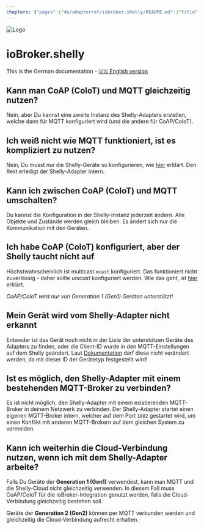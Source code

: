 ```yaml
---
chapters: {"pages":{"de/adapterref/iobroker.shelly/README.md":{"title":{"de":"ioBroker.shelly"},"content":"de/adapterref/iobroker.shelly/README.md"},"de/adapterref/iobroker.shelly/protocol-coap.md":{"title":{"de":"ioBroker.shelly"},"content":"de/adapterref/iobroker.shelly/protocol-coap.md"},"de/adapterref/iobroker.shelly/protocol-mqtt.md":{"title":{"de":"ioBroker.shelly"},"content":"de/adapterref/iobroker.shelly/protocol-mqtt.md"},"de/adapterref/iobroker.shelly/restricted-login.md":{"title":{"de":"ioBroker.shelly"},"content":"de/adapterref/iobroker.shelly/restricted-login.md"},"de/adapterref/iobroker.shelly/state-changes.md":{"title":{"de":"ioBroker.shelly"},"content":"de/adapterref/iobroker.shelly/state-changes.md"},"de/adapterref/iobroker.shelly/faq.md":{"title":{"de":"ioBroker.shelly"},"content":"de/adapterref/iobroker.shelly/faq.md"},"de/adapterref/iobroker.shelly/debug.md":{"title":{"de":"ioBroker.shelly"},"content":"de/adapterref/iobroker.shelly/debug.md"}}}
---
```

![Logo](../../admin/shelly.png)

# ioBroker.shelly

This is the German documentation - [🇺🇸 English version](../en/faq.md)

## Kann man CoAP (CoIoT) und MQTT gleichzeitig nutzen?

Nein, aber Du kannst eine zweite Instanz des Shelly-Adapters erstellen, welche dann für MQTT konfiguriert wird (und die andere für CoAP/CoIoT).

## Ich weiß nicht wie MQTT funktioniert, ist es kompliziert zu nutzen?

Nein, Du musst nur die Shelly-Geräte so konfigurieren, wie [hier](protocol-mqtt.md) erklärt. Den Rest erledigt der Shelly-Adapter intern.

## Kann ich zwischen CoAP (CoIoT) und MQTT umschalten?

Du kannst die Konfiguration in der Shelly-Instanz jederzeit ändern. Alle Objekte und Zustände werden gleich bleiben. Es ändert sich nur die Kommunikation mit den Geräten.

## Ich habe CoAP (CoIoT) konfiguriert, aber der Shelly taucht nicht auf

Höchstwahrscheinlich ist multicast `mcast` konfiguriert. Das funktioniert nicht zuverlässig - daher sollte *unicast* konfiguriert werden. Wie das geht, ist [hier](protocol-coap.md) erklärt.

*CoAP/CoIoT wird nur von Generation 1 (Gen1) Geräten unterstützt!*

## Mein Gerät wird vom Shelly-Adapter nicht erkannt

Entweder ist das Gerät noch nicht in der Liste der unterstützen Geräte des Adapters zu finden, oder die Client-ID wurde in den MQTT-Einstellungen auf dem Shelly geändert. Laut [Dokumentation](protocol-mqtt.md) darf diese nicht verändert werden, da mit dieser ID der Gerätetyp festgestellt wird!

## Ist es möglich, den Shelly-Adapter mit einem bestehenden MQTT-Broker zu verbinden?

Es ist nicht möglich, den Shelly-Adapter mit einem existierenden MQTT-Broker in deinem Netzwerk zu verbinden. Der Shelly-Adapter startet einen eigenen MQTT-Broker intern, welcher auf dem Port ``1882`` gestartet wird, um einen Konflikt mit anderen MQTT-Brokern auf dem gleichen System zu vermeiden.

## Kann ich weiterhin die Cloud-Verbindung nutzen, wenn ich mit dem Shelly-Adapter arbeite?

Falls Du Geräte der **Generation 1 (Gen1)** verwendest, kann man MQTT und die Shelly-Cloud nicht gleichzeitig verwenden. In diesem Fall muss CoAP/CoIoT für die ioBroker-Integration genutzt werden, falls die Cloud-Verbindung gleichzeitig bestehen soll.

Geräte der **Generation 2 (Gen2)** können per MQTT verbunden werden und gleichzeitig die Cloud-Verbindung aufrecht erhalten.